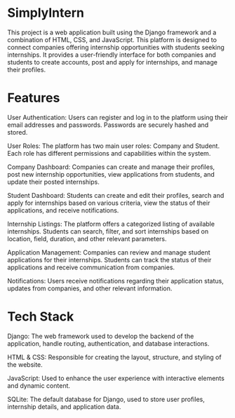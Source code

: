 # SimplyIntern

This project is a web application built using the Django framework and a combination of HTML, CSS, and JavaScript. This platform is designed to connect companies offering internship opportunities with students seeking internships. It provides a user-friendly interface for both companies and students to create accounts, post and apply for internships, and manage their profiles.

# Features
User Authentication: Users can register and log in to the platform using their email addresses and passwords. Passwords are securely hashed and stored.

User Roles: The platform has two main user roles: Company and Student. Each role has different permissions and capabilities within the system.

Company Dashboard: Companies can create and manage their profiles, post new internship opportunities, view applications from students, and update their posted internships.

Student Dashboard: Students can create and edit their profiles, search and apply for internships based on various criteria, view the status of their applications, and receive notifications.

Internship Listings: The platform offers a categorized listing of available internships. Students can search, filter, and sort internships based on location, field, duration, and other relevant parameters.

Application Management: Companies can review and manage student applications for their internships. Students can track the status of their applications and receive communication from companies.

Notifications: Users receive notifications regarding their application status, updates from companies, and other relevant information.

# Tech Stack
Django: The web framework used to develop the backend of the application, handle routing, authentication, and database interactions.

HTML & CSS: Responsible for creating the layout, structure, and styling of the website.

JavaScript: Used to enhance the user experience with interactive elements and dynamic content.

SQLite: The default database for Django, used to store user profiles, internship details, and application data.


